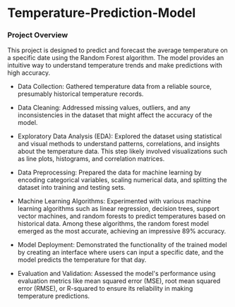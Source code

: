# Temperature-Prediction-Model

### Project Overview
This project is designed to predict and forecast the average temperature on a specific date using the Random Forest algorithm. The model provides an intuitive way to understand temperature trends and make predictions with high accuracy.
- Data Collection: Gathered temperature data from a reliable source, presumably historical temperature records.

- Data Cleaning: Addressed missing values, outliers, and any inconsistencies in the dataset that might affect the accuracy of the model.

- Exploratory Data Analysis (EDA): Explored the dataset using statistical and visual methods to understand patterns, correlations, and insights about the temperature data. This step likely involved visualizations such as line plots, histograms, and correlation matrices.

- Data Preprocessing: Prepared the data for machine learning by encoding categorical variables, scaling numerical data, and splitting the dataset into training and testing sets.

- Machine Learning Algorithms: Experimented with various machine learning algorithms such as linear regression, decision trees, support vector machines, and random forests to predict temperatures based on historical data. Among these algorithms, the random forest model emerged as the most accurate, achieving an impressive 89% accuracy.

- Model Deployment: Demonstrated the functionality of the trained model by creating an interface where users can input a specific date, and the model predicts the temperature for that day.

- Evaluation and Validation: Assessed the model's performance using evaluation metrics like mean squared error (MSE), root mean squared error (RMSE), or R-squared to ensure its reliability in making temperature predictions.
